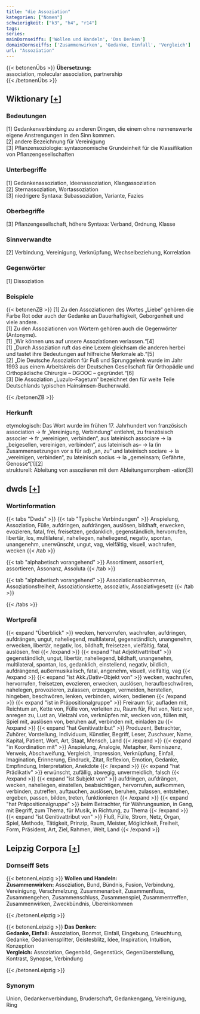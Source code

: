 ```yaml
---
title: "die Assoziation"
kategorien: ["Nomen"]
schwierigkeit: ["k3", "h4", "r14"]
tags:
series:
mainDornseiffs: ['Wollen und Handeln', 'Das Denken']
domainDornseiffs: ['Zusammenwirken', 'Gedanke, Einfall', 'Vergleich']
url: "Assoziation"
---
```


{{< betonenÜbs >}}
**Übersetzung:**  
association, molecular association, partnership  
{{< /betonenÜbs >}}

## Wiktionary [[+](https://de.wiktionary.org/wiki/Assoziation)]

### Bedeutungen
[1] Gedankenverbindung zu anderen Dingen, die einem ohne nennenswerte eigene Anstrengungen in den Sinn kommen.  
[2] andere Bezeichnung für Vereinigung  
[3] Pflanzensoziologie: syntaxonomische Grundeinheit für die Klassifikation von Pflanzengesellschaften  

### Unterbegriffe
[1] Gedankenassoziation, Ideenassoziation, Klangassoziation  
[2] Sternassoziation, Wortassoziation  
[3] niedrigere Syntaxa: Subassoziation, Variante, Fazies  

### Oberbegriffe
[3] Pflanzengesellschaft, höhere Syntaxa: Verband, Ordnung, Klasse  

### Sinnverwandte
[2] Verbindung, Vereinigung, Verknüpfung, Wechselbeziehung, Korrelation  

### Gegenwörter
[1] Dissoziation  

### Beispiele
{{< betonenZB >}}
[1] Zu den Assoziationen des Wortes „Liebe“ gehören die Farbe Rot oder auch der Gedanke an Dauerhaftigkeit, Geborgenheit und viele andere.  
[1] Zu den Assoziationen von Wörtern gehören auch die Gegenwörter (Antonyme).  
[1] „Wir können uns auf unsere Assoziationen verlassen.“[4]  
[1] „Durch Assoziation ruft das eine Lexem gleichsam die anderen herbei und tastet ihre Bedeutungen auf hilfreiche Merkmale ab.“[5]  
[2] „Die Deutsche Assoziation für Fuß und Sprunggelenk wurde im Jahr 1993 aus einem Arbeitskreis der Deutschen Gesellschaft für Orthopädie und Orthopädische Chirurgie – DGOOC – gegründet.“[6]  
[3] Die Assoziation „Luzulo-Fagetum“ bezeichnet den für weite Teile Deutschlands typischen Hainsimsen-Buchenwald.  

{{< /betonenZB >}}
### Herkunft
etymologisch: Das Wort wurde im frühen 17. Jahrhundert von französisch association → fr „Vereinigung, Verbindung“ entlehnt, zu französisch associer → fr „vereinigen, verbinden“, aus lateinisch associare → la „beigesellen, vereinigen, verbinden“, aus lateinisch as– → la (in Zusammensetzungen vor s für ad) „an, zu“ und lateinisch sociare → la „vereinigen, verbinden“, zu lateinisch socius → la „gemeinsam; Gefährte, Genosse“[1][2]  
strukturell: Ableitung von assoziieren mit dem Ableitungsmorphem -ation[3]  



## dwds [[+](https://www.dwds.de/wb/Assoziation)]

### Wortinformation
{{< tabs "Dwds" >}}
{{< tab "Typische Verbindungen" >}}
Anspielung, Assoziation, Fülle, aufdringen, aufdrängen, auslösen, bildhaft, erwecken, evozieren, fatal, frei, freisetzen, gedanklich, gegenständlich, hervorrufen, libertär, los, multilateral, naheliegen, naheliegend, negativ, spontan, unangenehm, unerwünscht, ungut, vag, vielfältig, visuell, wachrufen, wecken
{{< /tab >}}

{{< tab "alphabetisch vorangehend" >}}
Assortiment, assortiert, assortieren, Assonanz, Assoluta
{{< /tab >}}

{{< tab "alphabetisch vorangehend" >}}
Assoziationsabkommen, Assoziationsfreiheit, Assoziationskette, assoziativ, Assoziativgesetz
{{< /tab >}}

{{< /tabs >}}

### Wortprofil
{{< expand "Überblick" >}} wecken, hervorrufen, wachrufen, aufdringen, aufdrängen, ungut, naheliegend, multilateral, gegenständlich, unangenehm, erwecken, libertär, negativ, los, bildhaft, freisetzen, vielfältig, fatal, auslösen, frei {{< /expand >}}
{{< expand "hat Adjektivattribut" >}} gegenständlich, ungut, libertär, naheliegend, bildhaft, unangenehm, multilateral, spontan, los, gedanklich, einstellend, negativ, bildlich, aufdrängend, außermusikalisch, fatal, angenehm, visuell, vielfältig, vag {{< /expand >}}
{{< expand "ist Akk./Dativ-Objekt von" >}} wecken, wachrufen, hervorrufen, freisetzen, evozieren, erwecken, auslösen, heraufbeschwören, nahelegen, provozieren, zulassen, erzeugen, vermeiden, herstellen, hingeben, beschwören, lenken, verbinden, wirken, bedienen {{< /expand >}}
{{< expand "ist in Präpositionalgruppe" >}} Freiraum für, aufladen mit, Reichtum an, Kette von, Fülle von, verleiten zu, Raum für, Flut von, Netz von, anregen zu, Lust an, Vielzahl von, verknüpfen mit, wecken von, füllen mit, Spiel mit, auslösen von, beruhen auf, verbinden mit, einladen zu {{< /expand >}}
{{< expand "hat Genitivattribut" >}} Produzent, Betrachter, Zuhörer, Vorstellung, Individuum, Künstler, Begriff, Leser, Zuschauer, Name, Kapital, Patient, Wort, Art, Staat, Mensch, Land {{< /expand >}}
{{< expand "in Koordination mit" >}} Anspielung, Analogie, Metapher, Reminiszenz, Verweis, Abschweifung, Vergleich, Impression, Verknüpfung, Einfall, Imagination, Erinnerung, Eindruck, Zitat, Reflexion, Emotion, Gedanke, Empfindung, Interpretation, Anekdote {{< /expand >}}
{{< expand "hat Prädikativ" >}} erwünscht, zufällig, abwegig, unvermeidlich, falsch {{< /expand >}}
{{< expand "ist Subjekt von" >}} aufdringen, aufdrängen, wecken, naheliegen, einstellen, beabsichtigen, hervorrufen, aufkommen, verbinden, zutreffen, auftauchen, auslösen, beruhen, zulassen, entstehen, ergeben, passen, bilden, treten, funktionieren {{< /expand >}}
{{< expand "hat Präpositionalgruppe" >}} beim Betrachter, für Währungsunion, in Gang, mit Begriff, zum Thema, für Musik, in Richtung, zu Thema {{< /expand >}}
{{< expand "ist Genitivattribut von" >}} Fluß, Fülle, Strom, Netz, Organ, Spiel, Methode, Tätigkeit, Prinzip, Raum, Meister, Möglichkeit, Freiheit, Form, Präsident, Art, Ziel, Rahmen, Welt, Land {{< /expand >}}

## Leipzig Corpora [[+](https://corpora.uni-leipzig.de/en/res?word=Assoziation&corpusId=deu_newscrawl-public_2018)]

### Dornseiff Sets
{{< betonenLeipzig >}}
**Wollen und Handeln:**  
**Zusammenwirken:** Assoziation, Bund, Bündnis, Fusion, Verbindung, Vereinigung, Verschmelzung, Zusammenarbeit, Zusammenfluss, Zusammengehen, Zusammenschluss, Zusammenspiel, Zusammentreffen, Zusammenwirken, Zweckbündnis, Übereinkommen  

{{< /betonenLeipzig >}}


{{< betonenLeipzig >}}
**Das Denken:**  
**Gedanke, Einfall:** Assoziation, Bonmot, Einfall, Eingebung, Erleuchtung, Gedanke, Gedankensplitter, Geistesblitz, Idee, Inspiration, Intuition, Konzeption  
**Vergleich:** Assoziation, Gegenbild, Gegenstück, Gegenüberstellung, Kontrast, Synopse, Verbindung  

{{< /betonenLeipzig >}}

### Synonym
Union, Gedankenverbindung, Bruderschaft, Gedankengang, Vereinigung, Ring

